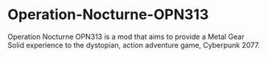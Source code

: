 # Operation-Nocturne-OPN313
Operation Nocturne OPN313 is a mod that aims to provide a Metal Gear Solid experience to the dystopian, action adventure game, Cyberpunk 2077.
